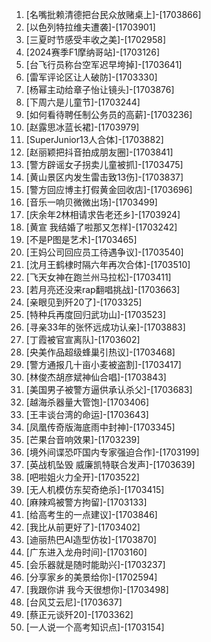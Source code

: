 
1. [名嘴批赖清德把台民众放赌桌上]-[1703866]
1. [以色列特拉维夫遭袭]-[1703901]
1. [三夏时节感受丰收之美]-[1702958]
1. [2024赛季F1摩纳哥站]-[1703126]
1. [台飞行员称台空军迟早垮掉]-[1703641]
1. [雷军评论区让人破防]-[1703330]
1. [杨幂主动给章子怡让镜头]-[1703876]
1. [下周六是儿童节]-[1703244]
1. [如何看待聘任制公务员的高薪]-[1703236]
1. [赵露思冰蓝长裙]-[1703979]
1. [SuperJunior13人合体]-[1703882]
1. [赵丽颖把抖音拍成朋友圈]-[1703841]
1. [警方辟谣女子拐卖儿童被抓]-[1703475]
1. [黄山景区内发生雷击致13伤]-[1703837]
1. [警方回应博主打假黄金回收店]-[1703696]
1. [音乐一响贝微微出场]-[1703499]
1. [庆余年2林相请求告老还乡]-[1703924]
1. [黄宣 我结婚了啦那又怎样]-[1703242]
1. [不是P图是艺术]-[1703465]
1. [王妈公司回应员工待遇争议]-[1703540]
1. [沈月王鹤棣时隔六年再次合体]-[1703510]
1. [飞天女神在跑兰州马拉松]-[1703411]
1. [若月亮还没来rap翻唱挑战]-[1703663]
1. [亲眼见到歼20了]-[1703325]
1. [特种兵再度回归武功山]-[1703523]
1. [寻亲33年的张怀远成功认亲]-[1703883]
1. [丁霞被官宣离队]-[1703602]
1. [央美作品超级蜂巢引热议]-[1703468]
1. [警方通报几十亩小麦被盗割]-[1703417]
1. [林俊杰胡彦斌神仙合唱]-[1703843]
1. [美国男子被警方逼供承认杀父]-[1703683]
1. [越海杀器量大管饱]-[1703406]
1. [王丰谈台湾的命运]-[1703643]
1. [凤凰传奇版海底雨中封神]-[1703345]
1. [芒果台音响效果]-[1703239]
1. [境外间谍恐吓国内专家强迫合作]-[1703199]
1. [英战机坠毁 威廉凯特联合发声]-[1703639]
1. [吧啦姐火力全开]-[1703522]
1. [无人机模仿东契奇绝杀]-[1703415]
1. [麻辣鸡被警方拘留]-[1703133]
1. [给高考生的一点建议]-[1703846]
1. [我比从前更好了]-[1703402]
1. [迪丽热巴AI造型仿妆]-[1703870]
1. [广东进入龙舟时间]-[1703160]
1. [会乐器就是随时能助兴]-[1703237]
1. [分享家乡的美景给你]-[1702594]
1. [我跟你讲 我今天很想你]-[1703498]
1. [台风艾云尼]-[1703637]
1. [蔡正元谈歼20]-[1703362]
1. [一人说一个高考知识点]-[1703154]